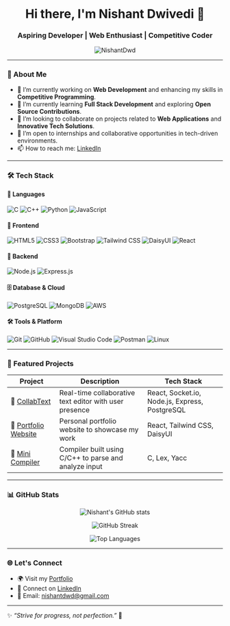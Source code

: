 <h1 align="center">Hi there, I'm Nishant Dwivedi 👋</h1>
<h3 align="center">Aspiring Developer | Web Enthusiast | Competitive Coder</h3>

<p align="center">
  <img src="https://komarev.com/ghpvc/?username=NishantDwd&label=Profile%20views&color=0e75b6&style=flat" alt="NishantDwd" />
</p>

---

### 🚀 About Me

- 🔭 I’m currently working on **Web Development** and enhancing my skills in **Competitive Programming**.
- 🌱 I’m currently learning **Full Stack Development** and exploring **Open Source Contributions**.
- 👯 I’m looking to collaborate on projects related to **Web Applications** and **Innovative Tech Solutions**.
- 🤝 I’m open to internships and collaborative opportunities in tech-driven environments.
- 📫 How to reach me: [LinkedIn](https://www.linkedin.com/in/nishant-dwivedi-0a2b2b226/)

---

### 🛠️ Tech Stack

#### 🧠 Languages
![C](https://img.shields.io/badge/C-00599C?style=flat&logo=c&logoColor=white)
![C++](https://img.shields.io/badge/C++-00599C?style=flat&logo=c%2B%2B&logoColor=white)
![Python](https://img.shields.io/badge/Python-3776AB?style=flat&logo=python&logoColor=white)
![JavaScript](https://img.shields.io/badge/JavaScript-F7DF1E?style=flat&logo=javascript&logoColor=black)

#### 🎨 Frontend
![HTML5](https://img.shields.io/badge/HTML5-E34F26?style=flat&logo=html5&logoColor=white)
![CSS3](https://img.shields.io/badge/CSS3-1572B6?style=flat&logo=css3&logoColor=white)
![Bootstrap](https://img.shields.io/badge/Bootstrap-563D7C?style=flat&logo=bootstrap&logoColor=white)
![Tailwind CSS](https://img.shields.io/badge/Tailwind_CSS-38B2AC?style=flat&logo=tailwind-css&logoColor=white)
![DaisyUI](https://img.shields.io/badge/DaisyUI-FF69B4?style=flat&logo=daisyui&logoColor=white)
![React](https://img.shields.io/badge/React-20232A?style=flat&logo=react&logoColor=61DAFB)

#### 🧩 Backend
![Node.js](https://img.shields.io/badge/Node.js-339933?style=flat&logo=nodedotjs&logoColor=white)
![Express.js](https://img.shields.io/badge/Express.js-000000?style=flat&logo=express&logoColor=white)

#### 🗄️ Database & Cloud
![PostgreSQL](https://img.shields.io/badge/PostgreSQL-336791?style=flat&logo=postgresql&logoColor=white)
![MongoDB](https://img.shields.io/badge/MongoDB-4EA94B?style=flat&logo=mongodb&logoColor=white)
![AWS](https://img.shields.io/badge/AWS-232F3E?style=flat&logo=amazon-aws&logoColor=white)

#### 🛠️ Tools & Platform
![Git](https://img.shields.io/badge/Git-F05032?style=flat&logo=git&logoColor=white)
![GitHub](https://img.shields.io/badge/GitHub-181717?style=flat&logo=github&logoColor=white)
![Visual Studio Code](https://img.shields.io/badge/VS_Code-007ACC?style=flat&logo=visual-studio-code&logoColor=white)
![Postman](https://img.shields.io/badge/Postman-FF6C37?style=flat&logo=postman&logoColor=white)
![Linux](https://img.shields.io/badge/Linux-FCC624?style=flat&logo=linux&logoColor=black)

---

### 📂 Featured Projects

| Project | Description | Tech Stack |
|--------|-------------|------------|
| 🔗 [CollabText](https://github.com/NishantDwd/CollabText) | Real-time collaborative text editor with user presence | React, Socket.io, Node.js, Express, PostgreSQL |
| 🔗 [Portfolio Website](https://github.com/NishantDwd/portfolio) | Personal portfolio website to showcase my work | React, Tailwind CSS, DaisyUI |
| 🔗 [Mini Compiler](https://github.com/NishantDwd/Mini-Compiler) | Compiler built using C/C++ to parse and analyze input | C, Lex, Yacc |

---

### 📊 GitHub Stats

<p align="center">
  <img src="https://github-readme-stats.vercel.app/api?username=NishantDwd&show_icons=true&theme=tokyonight" alt="Nishant's GitHub stats"/>
</p>

<p align="center">
  <img src="https://github-readme-streak-stats.herokuapp.com/?user=NishantDwd&theme=tokyonight" alt="GitHub Streak"/>
</p>

<p align="center">
  <img src="https://github-readme-stats.vercel.app/api/top-langs/?username=NishantDwd&layout=compact&theme=tokyonight" alt="Top Languages"/>
</p>

---

### 🌐 Let's Connect

- 🌍 Visit my [Portfolio](https://nishantdwd.github.io/)
- 💼 Connect on [LinkedIn](https://www.linkedin.com/in/nishant-dwivedi-0a2b2b226/)
- 📧 Email: nishantdwd@gmail.com

---

✨ _“Strive for progress, not perfection.”_ 🚀

